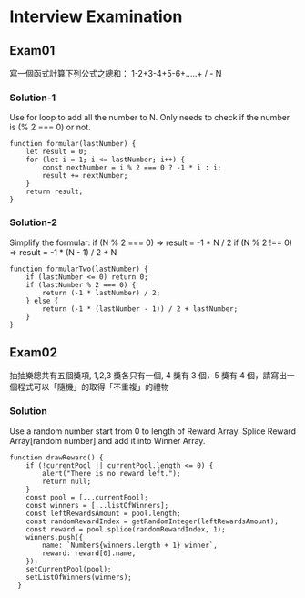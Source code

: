 # Interview Examination

## Exam01
寫一個函式計算下列公式之總和：
    1-2+3-4+5-6+.....+ / -  N

### Solution-1
Use for loop to add all the number to N.
Only needs to check if the number is (% 2 === 0) or not.

```
function formular(lastNumber) {
    let result = 0;
    for (let i = 1; i <= lastNumber; i++) {
        const nextNumber = i % 2 === 0 ? -1 * i : i;
        result += nextNumber;
    }
    return result;
}
```

### Solution-2
Simplify the formular:
if (N % 2 === 0) => result = -1 * N / 2
if (N % 2 !== 0) => result = -1 * (N - 1) / 2 + N

```
function formularTwo(lastNumber) {
    if (lastNumber <= 0) return 0;
    if (lastNumber % 2 === 0) {
        return (-1 * lastNumber) / 2;
    } else {
        return (-1 * (lastNumber - 1)) / 2 + lastNumber;
    }
}
```

## Exam02
抽抽樂總共有五個獎項, 1,2,3 獎各只有一個, 4 獎有 3 個，5 獎有 4 個，請寫出一個程式可以「隨機」的取得「不重複」的禮物

### Solution
Use a random number start from 0 to length of Reward Array.
Splice Reward Array[random number] and add it into Winner Array.

```
function drawReward() {
    if (!currentPool || currentPool.length <= 0) {
        alert("There is no reward left.");
        return null;
    }
    const pool = [...currentPool];
    const winners = [...listOfWinners];
    const leftRewardsAmount = pool.length;
    const randomRewardIndex = getRandomInteger(leftRewardsAmount);
    const reward = pool.splice(randomRewardIndex, 1);
    winners.push({
        name: `Number${winners.length + 1} winner`,
        reward: reward[0].name,
    });
    setCurrentPool(pool);
    setListOfWinners(winners);
  }
```